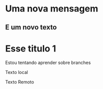 # Uma nova mensagem
## E um novo texto
# Esse titulo 1

Estou tentando aprender sobre branches


Texto local

Texto Remoto